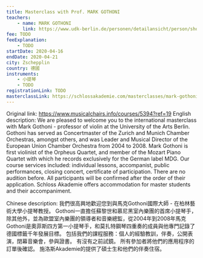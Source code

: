 ```yaml
---
title: Masterclass with Prof. MARK GOTHONI
teachers:
	- name: MARK GOTHONI
	  link: https://www.udk-berlin.de/personen/detailansicht/person/show/mark-gothoni/
fee: TODO
feeExplanation: 
	- TODO
startDate: 2020-04-16
endDate: 2020-04-21
city: Zschepplin
country: 德國
instruments:
	- 小提琴
	- TODO
registrationLink: TODO
masterclassLink: https://schlossakademie.com/masterclasses/mark-gothoni
---
```

Original link: https://www.musicalchairs.info/courses/5394?ref=19
English description:
We are pleased to welcome you to the international masterclass with Mark Gothoni - professor of violin at the University of the Arts Berlin.
Gothoni has served as Concertmaster of the Zurich and Munich Chamber Orchestras, amongst others, and was Leader and Musical Director of the European Union Chamber Orchestra from 2004 to 2008.
Mark Gothoni is first violinist of the Orpheus Quartet, and member of the Mozart Piano Quartet with which he records exclusively for the German label MDG.
Our course services included: individual lessons, accompanist, public performances, closing concert, certificate of participation.
 There are no audition before.
 All participants will be confirmed after the order of their application.
Schloss Akademie offers accommodation for master students and their accompaniment.
​

Chinese description:
我們很高興地歡迎您到與馬克Gothoni國際大師 - 在柏林藝術大學小提琴教授。
 Gothoni一直擔任蘇黎世和慕尼黑室內樂團的首席小提琴手，除其他外，並為歐盟室內樂團的領導者和音樂總監，從2004年到2008年馬克Gothoni是奧菲斯四方第一小提琴手，和莫扎特鋼琴四重奏的成員與他專門記錄了德國標籤千年發展目標。
包括我們的課程服務：個人的經驗教訓，伴奏，公開表演，閉幕音樂會，參與證書。
有沒有之前試鏡。
所有參加者將他們的應用程序的訂單後確認。
施洛斯Akademie的提供了碩士生和他們的伴奏住宿。

